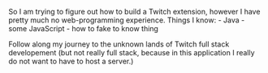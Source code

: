 So I am trying to figure out how to build a Twitch extension, however I have pretty much no web-programming experience.
Things I know: - Java
               - some JavaScript
               - how to fake to know thing

Follow along my journey to the unknown lands of Twitch full stack developement (but not really full stack, because in this application I really do not want to have to host a server.)
